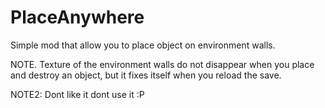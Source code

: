 # PlaceAnywhere
Simple mod that allow you to place object on environment walls.

NOTE. Texture of the environment walls do not disappear when you place and destroy an object, but it fixes itself when you reload the save.

NOTE2: Dont like it dont use it :P
